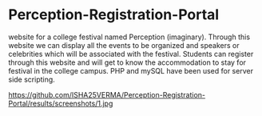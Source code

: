 # Perception-Registration-Portal
website for a college festival named Perception (imaginary). Through this website we can display all the events to be organized and speakers or celebrities which will be associated with the festival. Students can register through this website and will get to know the accommodation to stay for festival in the college campus.  PHP and mySQL have been used for server side scripting.

https://github.com/ISHA25VERMA/Perception-Registration-Portal/results/screenshots/1.jpg
